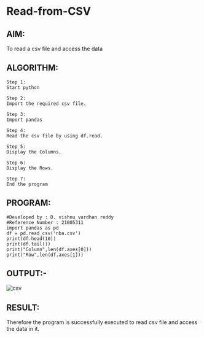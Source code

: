 # Read-from-CSV

## AIM:
To read a csv file and access the data

## ALGORITHM:
```
Step 1:
Start python

Step 2:
Import the required csv file.

Step 3:
Import pandas

Step 4:
Read the csv file by using df.read.

Step 5:
Display the Columns.

Step 6:
Display the Rows.

Step 7:
End the program
```
## PROGRAM:
~~~
#Developed by : D. vishnu vardhan reddy
#Reference Number : 21005311
import pandas as pd
df = pd.read_csv('nba.csv')
print(df.head(10))
print(df.tail())
print("Column",len(df.axes[0]))
print("Row",len(df.axes[1]))
~~~

## OUTPUT:-
![csv](https://user-images.githubusercontent.com/94175324/153898061-ae108bbb-bbed-4ab6-a4f8-34c8258e4232.png)


## RESULT:
Therefore the program is successfully executed to read csv file and access the data in it.
